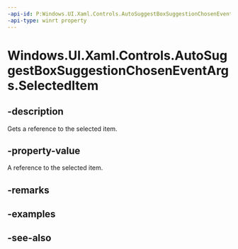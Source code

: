 ```yaml
---
-api-id: P:Windows.UI.Xaml.Controls.AutoSuggestBoxSuggestionChosenEventArgs.SelectedItem
-api-type: winrt property
---
```


<!-- Property syntax
public object SelectedItem { get; }
-->

# Windows.UI.Xaml.Controls.AutoSuggestBoxSuggestionChosenEventArgs.SelectedItem

## -description
Gets a reference to the selected item.



## -property-value
A reference to the selected item.

## -remarks

## -examples

## -see-also
